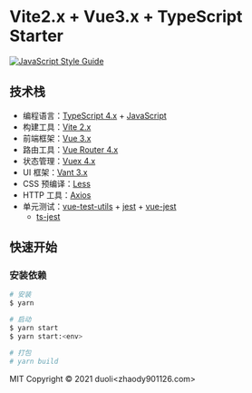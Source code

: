 # Vite2.x + Vue3.x + TypeScript Starter

[![JavaScript Style Guide](https://img.shields.io/badge/code_style-Airbnb-hotpink.svg)](https://github.com/lin-123/javascript)

## 技术栈

- 编程语言：[TypeScript 4.x](https://www.typescriptlang.org/zh/) + [JavaScript](https://www.javascript.com/)
- 构建工具：[Vite 2.x](https://cn.vitejs.dev/)
- 前端框架：[Vue 3.x](https://v3.cn.vuejs.org/)
- 路由工具：[Vue Router 4.x](https://next.router.vuejs.org/zh/index.html)
- 状态管理：[Vuex 4.x](https://next.vuex.vuejs.org/)
- UI 框架：[Vant 3.x](https://vant-contrib.gitee.io/vant/v3/#/zh-CN/home)
- CSS 预编译：[Less](http://lesscss.cn/)
- HTTP 工具：[Axios](https://axios-http.com/)
- 单元测试：[vue-test-utils](https://next.vue-test-utils.vuejs.org/) + [jest](https://jestjs.io/) + [vue-jest](https://github.com/vuejs/vue-jest)
  + [ts-jest](https://kulshekhar.github.io/ts-jest/)

## 快速开始

### 安装依赖

```bash
# 安装
$ yarn

# 启动
$ yarn start
$ yarn start:<env>

# 打包
# yarn build
```

MIT Copyright © 2021 duoli<zhaody901<AT>126.com>

